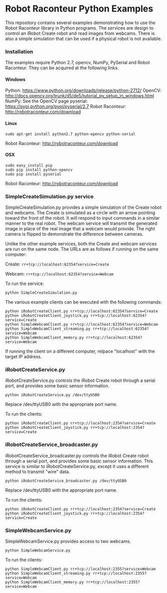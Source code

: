# Robot Raconteur Python Examples

This repository contains several examples demonstrating how to use the Robot Raconteur library in Python programs. The services are design to control an iRobot Create robot and read images from webcams. There is also a simple simulation that can be used if a physical robot is not available.

### Installation

The examples require Python 2.7, opencv, NumPy, PySerial and Robot Raconteur. They can be acquired at the following links:

#### Windows

Python: https://www.python.org/downloads/release/python-2712/
OpenCV: http://docs.opencv.org/trunk/d5/de5/tutorial_py_setup_in_windows.html
NumPy: See the OpenCV page
pyserial: https://pypi.python.org/pypi/pyserial/2.7
Robot Raconteur: http://robotraconteur.com/download

#### Linux

    sudo apt-get install python2.7 python-opencv python-serial
    
Robot Raconteur: http://robotraconteur.com/download

#### OSX

    sudo easy_install pip
    sudo pip install python-opencv
    sudo pip install pyserial
    
Robot Raconteur: http://robotraconteur.com/download

### SimpleCreateSimulation.py service

SimpleCreateSimulation.py provides a simple simulation of the Create robot and webcams. The Create is simulated as a circle with an arrow pointing toward the front of the robot. It will respond to input commands in a similar manner to the real robot. The webcam service will transmit the generated image in place of the real image that a webcam would provide. The right camera is flipped to demonstrate the difference between cameras.

Unlike the other example services, both the Create and webcam services are run on the same node. The URLs are as follows if running on the same computer:

Create: `rr+tcp://localhost:62354?service=Create`
    
Webcam: `rr+tcp://localhost:62354?service=Webcam`

To run the service:

    python SimpleCreateSimulation.py

The various example clients can be executed with the following commands:

    python iRobotCreateClient.py rr+tcp://localhost:62354?service=Create
    python iRobotCreateClient_joystick.py rr+tcp://localhost:62354?service=Create
    python SimpleWebcamClient.py rr+tcp://localhost:62354?service=Webcam
    python SimpleWebcamClient_streaming.py rr+tcp://localhost:62354?service=Webcam
    python SimpleWebcamClient_memory.py rr+tcp://localhost:62354?service=Webcam

If running the client on a different computer, relpace "localhost" with the target IP address.

### iRobotCreateService.py

iRobotCreateService.py controls the iRobot Create robot through a serial port, and provides some basic sensor information.

    python iRobotCreateService.py /dev/ttyUSB0

Replace /dev/ttyUSB0 with the appropriate port name.

To run the clients:

    python iRobotCreateClient.py rr+tcp://localhost:2354?service=Create
    python iRobotCreateClient_joystick.py rr+tcp://localhost:2354?service=Create

### iRobotCreateService_broadcaster.py

iRobotCreateService_broadcaster.py controls the iRobot Create robot through a serial port, and provides some basic sensor information. This service is similar to iRobotCreateService.py, except it uses a different method to transmit "wire" data.

    python iRobotCreateService_broadcaster.py /dev/ttyUSB0

Replace /dev/ttyUSB0 with the appropriate port name.

To run the clients:

    python iRobotCreateClient.py rr+tcp://localhost:2354?service=Create
    python iRobotCreateClient_joystick.py rr+tcp://localhost:2354?service=Create
    
### SimpleWebcamService.py

SimpleWebcamService.py provides access to two webcams.

    python SimpleWebcamService.py
    
To run the clients:

    python SimpleWebcamClient.py rr+tcp://localhost:2355?service=Webcam
    python SimpleWebcamClient_streaming.py rr+tcp://localhost:2355?service=Webcam
    python SimpleWebcamClient_memory.py rr+tcp://localhost:2355?service=Webcam
